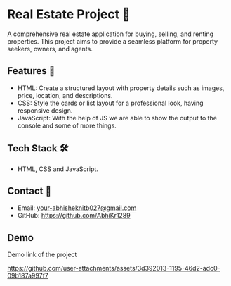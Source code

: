 
# Real Estate Project 🏡

A comprehensive real estate application for buying, selling, and renting properties. This project aims to provide a seamless platform for property seekers, owners, and agents.



## Features 🚀

- HTML: Create a structured layout with property details such as images, price, location, and descriptions.
- CSS: Style the cards or list layout for a professional look, having responsive design.
- JavaScript: With the help of JS we are able to show the output to the console and some of more things.


## Tech Stack 🛠️

- HTML, CSS and JavaScript.
## Contact 📧
- Email: your-abhisheknitb027@gmail.com
- GitHub: https://github.com/AbhiKr1289

## Demo

Demo link of the project

https://github.com/user-attachments/assets/3d392013-1195-46d2-adc0-09b187a997f7
